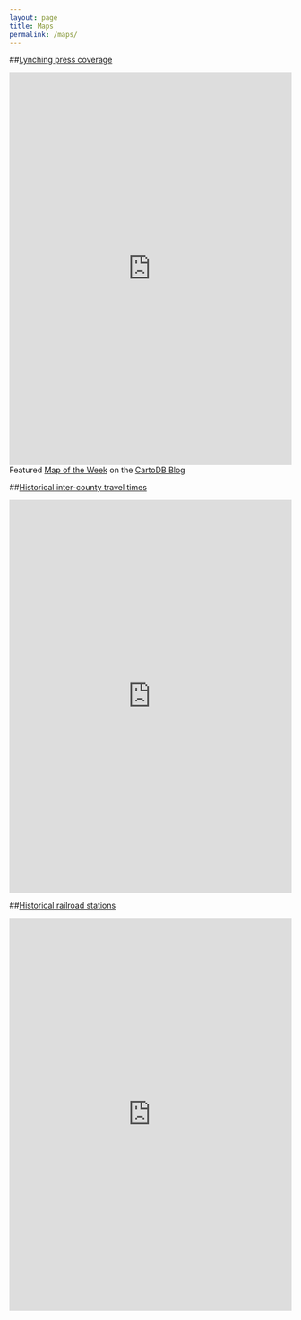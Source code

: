 ```yaml
---
layout: page
title: Maps
permalink: /maps/
---
```


##<a href="http://yale.cartodb.com/u/mdweaver/viz/ffd06ece-8545-11e4-a898-0e018d66dc29/embed_map">Lynching press coverage</a>
<iframe width='100%' height='700px' frameborder='0' src='http://yale.cartodb.com/u/mdweaver/viz/ffd06ece-8545-11e4-a898-0e018d66dc29/embed_map' allowfullscreen webkitallowfullscreen mozallowfullscreen oallowfullscreen msallowfullscreen></iframe>
Featured <a href="http://blog.cartodb.com/map-of-the-week-lynching/">Map of the Week</a> on the <a href="http://blog.cartodb.com/">CartoDB Blog</a>


##<a href="http://mdweaver.github.io/times_year">Historical inter-county travel times</a>
<iframe width='100%' height='700px' frameborder='0' src='http://mdweaver.github.io/times_year' allowfullscreen webkitallowfullscreen mozallowfullscreen oallowfullscreen msallowfullscreen></iframe>


##<a href="http://mdweaver.github.io/station_map">Historical railroad stations</a>
<iframe width='100%' height='700px' frameborder='0' src='http://mdweaver.github.io/station_map' allowfullscreen webkitallowfullscreen mozallowfullscreen oallowfullscreen msallowfullscreen></iframe>


